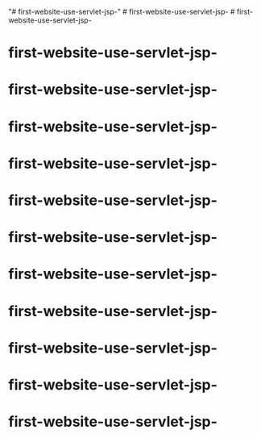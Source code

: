 "# first-website-use-servlet-jsp-" 
#   f i r s t - w e b s i t e - u s e - s e r v l e t - j s p -  
 # first-website-use-servlet-jsp-
# first-website-use-servlet-jsp-
# first-website-use-servlet-jsp-
# first-website-use-servlet-jsp-
# first-website-use-servlet-jsp-
# first-website-use-servlet-jsp-
# first-website-use-servlet-jsp-
# first-website-use-servlet-jsp-
# first-website-use-servlet-jsp-
# first-website-use-servlet-jsp-
# first-website-use-servlet-jsp-
# first-website-use-servlet-jsp-

